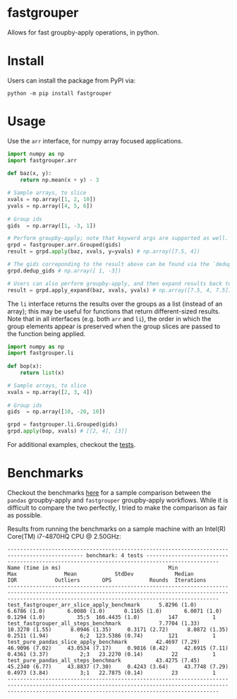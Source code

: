 [![<sjoshistrats>](https://circleci.com/gh/sjoshistrats/fastgrouper.svg?style=shield)](https://app.circleci.com/pipelines/github/sjoshistrats/fastgrouper?branch=master)

# fastgrouper
Allows for fast groupby-apply operations, in python.
  
# Install
  
Users can install the package from PyPI via:
  
```shell
python -m pip install fastgrouper
```

# Usage

Use the `arr` interface, for numpy array focused applications.

```python
import numpy as np
import fastgrouper.arr
  
def baz(x, y):
    return np.mean(x + y) - 3

# Sample arrays, to slice
xvals = np.array([1, 2, 10])
yvals = np.array([4, 5, 6])
  
# Group ids
gids  = np.array([1, -3, 1])

# Perform groupby-apply; note that keyword args are supported as well.
grpd = fastgrouper.arr.Grouped(gids)
result = grpd.apply(baz, xvals, y=yvals) # np.array([7.5, 4])

# The gids correponding to the result above can be found via the `dedup_gids` attribute.
grpd.dedup_gids # np.array([ 1, -3])

# Users can also perform groupby-apply, and then expand results back to align with the original gids.
result = grpd.apply_expand(baz, xvals, yvals) # np.array([7.5, 4, 7.5])
```

The `li` interface returns the results over the groups as a list (instead of an array); this may be useful for functions that return different-sized results. Note that in all interfaces (e.g. both `arr` and `li`), the order in which the group elements appear is preserved when the group slices are passed to the function being applied.

  
```python
import numpy as np
import fastgrouper.li
  
def bop(x):
    return list(x)

# Sample arrays, to slice
xvals = np.array([2, 3, 4])
  
# Group ids
gids  = np.array([10, -20, 10])

grpd = fastgrouper.li.Grouped(gids)
grpd.apply(bop, xvals) # [[2, 4], [3]]
```
  
For additional examples, checkout the [tests](./python/fastgrouper/test).
  
# Benchmarks

Checkout the benchmarks [here](./python/fastgrouper/test/test_grouped_benchmark.py) for a sample comparison between the `pandas` groupby-apply and `fastgrouper` groupby-apply workflows. While it is difficult to compare the two perfectly, I tried to make the comparison as fair as possible.

Results from running the benchmarks on a sample machine with an Intel(R) Core(TM) i7-4870HQ CPU @ 2.50GHz:
  
```console
---------------------------------------------------------------------------------------------- benchmark: 4 tests ---------------------------------------------------------------------------------------------
Name (time in ms)                                  Min                Max               Mean            StdDev             Median               IQR            Outliers       OPS            Rounds  Iterations
---------------------------------------------------------------------------------------------------------------------------------------------------------------------------------------------------------------
test_fastgrouper_arr_slice_apply_benchmark      5.8296 (1.0)       6.6786 (1.0)       6.0080 (1.0)      0.1165 (1.0)       6.0071 (1.0)      0.1294 (1.0)          35;5  166.4435 (1.0)         147           1
test_fastgrouper_all_steps_benchmark            7.7704 (1.33)     10.3270 (1.55)      8.0946 (1.35)     0.3171 (2.72)      8.0872 (1.35)     0.2511 (1.94)          6;2  123.5386 (0.74)        121           1
test_pure_pandas_slice_apply_benchmark         42.4697 (7.29)     46.9096 (7.02)     43.0534 (7.17)     0.9816 (8.42)     42.6915 (7.11)     0.4361 (3.37)          2;3   23.2270 (0.14)         22           1
test_pure_pandas_all_steps_benchmark           43.4275 (7.45)     45.2340 (6.77)     43.8837 (7.30)     0.4243 (3.64)     43.7748 (7.29)     0.4973 (3.84)          3;1   22.7875 (0.14)         23           1
---------------------------------------------------------------------------------------------------------------------------------------------------------------------------------------------------------------
```

